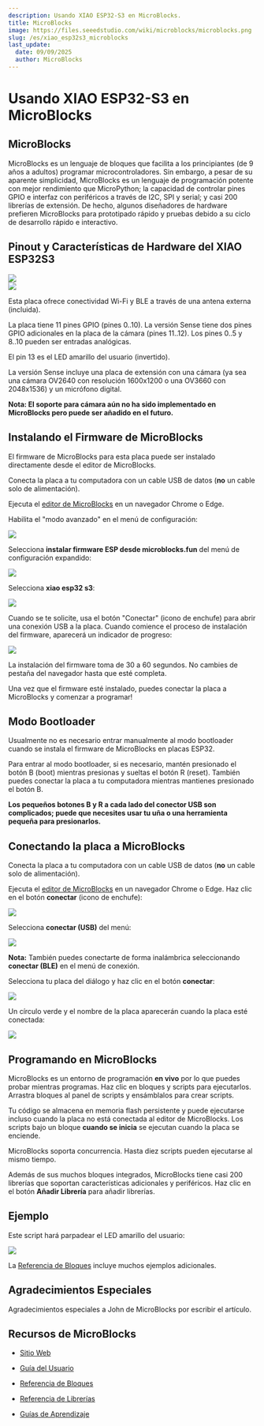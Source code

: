 ```yaml
---
description: Usando XIAO ESP32-S3 en MicroBlocks.
title: MicroBlocks
image: https://files.seeedstudio.com/wiki/microblocks/microblocks.png
slug: /es/xiao_esp32s3_microblocks
last_update:
  date: 09/09/2025
  author: MicroBlocks
---
```


# Usando XIAO ESP32-S3 en MicroBlocks

## MicroBlocks

MicroBlocks es un lenguaje de bloques que facilita a los principiantes (de 9 años a adultos) programar microcontroladores. Sin embargo, a pesar de su aparente simplicidad, MicroBlocks es un lenguaje de programación potente con mejor rendimiento que MicroPython; la capacidad de controlar pines GPIO e interfaz con periféricos a través de I2C, SPI y serial; y casi 200 librerías de extensión. De hecho, algunos diseñadores de hardware prefieren MicroBlocks para prototipado rápido y pruebas debido a su ciclo de desarrollo rápido e interactivo.

## Pinout y Características de Hardware del XIAO ESP32S3

<div style={{textAlign:'center'}}><img src="https://files.seeedstudio.com/wiki/microblocks/xiao-esp32-s3-sense-overview.png" style={{width:600, height:'auto'}}/></div>

<div style={{textAlign:'center'}}><img src="https://files.seeedstudio.com/wiki/microblocks/xiao-esp32s3-sense-pinout.jpg" style={{width:600, height:'auto'}}/></div>


Esta placa ofrece conectividad Wi-Fi y BLE a través de una antena externa (incluida).

La placa tiene 11 pines GPIO (pines 0..10).
La versión Sense tiene dos pines GPIO adicionales en la placa de la cámara (pines 11..12).
Los pines 0..5 y 8..10 pueden ser entradas analógicas.

El pin 13 es el LED amarillo del usuario (invertido).

La versión Sense incluye una placa de extensión con una cámara
(ya sea una cámara OV2640 con resolución 1600x1200 o una OV3660 con 2048x1536)
y un micrófono digital.

**Nota: El soporte para cámara aún no ha sido implementado en MicroBlocks pero puede ser añadido en el futuro.**

## Instalando el Firmware de MicroBlocks

El firmware de MicroBlocks para esta placa puede ser instalado directamente desde el editor de MicroBlocks.

Conecta la placa a tu computadora con un cable USB de datos (**no** un cable solo de alimentación).

Ejecuta el [editor de MicroBlocks](https://microblocks.fun/run/microblocks.html) en un navegador Chrome o Edge.

Habilita el "modo avanzado" en el menú de configuración:

<div style={{textAlign:'center'}}><img src="https://files.seeedstudio.com/wiki/microblocks/set-advanced-mode.png" style={{width:400, height:'auto'}}/></div>

Selecciona **instalar firmware ESP desde microblocks.fun** del menú de configuración expandido:

<div style={{textAlign:'center'}}><img src="https://files.seeedstudio.com/wiki/microblocks/install-esp-firmware.png" style={{width:400, height:'auto'}}/></div>

Selecciona **xiao esp32 s3**:

<div style={{textAlign:'center'}}><img src="https://files.seeedstudio.com/wiki/microblocks/install-s3.png" style={{width:200, height:'auto'}}/></div>

Cuando se te solicite, usa el botón "Conectar" (icono de enchufe) para abrir una conexión USB a la placa. Cuando comience el proceso de instalación del firmware, aparecerá un indicador de progreso:

<div style={{textAlign:'center'}}><img src="https://files.seeedstudio.com/wiki/microblocks/download-progress.png" style={{width:200, height:'auto'}}/></div>

La instalación del firmware toma de 30 a 60 segundos. No cambies de pestaña del navegador hasta que esté completa.

Una vez que el firmware esté instalado, puedes conectar la placa a MicroBlocks y comenzar a programar!

## Modo Bootloader

Usualmente no es necesario entrar manualmente al modo bootloader cuando se instala el firmware de MicroBlocks en placas ESP32.

Para entrar al modo bootloader, si es necesario, mantén presionado el botón B (boot)
mientras presionas y sueltas el botón R (reset).
También puedes conectar la placa a tu computadora mientras mantienes presionado el botón B.

**Los pequeños botones B y R a cada lado del conector USB son complicados;
puede que necesites usar tu uña o una herramienta pequeña para presionarlos.**

## Conectando la placa a MicroBlocks

Conecta la placa a tu computadora con un cable USB de datos (**no** un cable solo de alimentación).

Ejecuta el [editor de MicroBlocks](https://microblocks.fun/run/microblocks.html) en un navegador Chrome o Edge.
Haz clic en el botón **conectar** (icono de enchufe):

<div style={{textAlign:'center'}}><img src="https://files.seeedstudio.com/wiki/microblocks/connect-button.png" style={{width:200, height:'auto'}}/></div>

Selecciona **conectar (USB)** del menú:

<div style={{textAlign:'center'}}><img src="https://files.seeedstudio.com/wiki/microblocks/connect-menu.png" style={{width:200, height:'auto'}}/></div>

**Nota:** También puedes conectarte de forma inalámbrica seleccionando **conectar (BLE)** en el menú de conexión.

Selecciona tu placa del diálogo y haz clic en el botón **conectar**:

<div style={{textAlign:'center'}}><img src="https://files.seeedstudio.com/wiki/microblocks/connect-dialog-esp.png" style={{width:400, height:'auto'}}/></div>

Un círculo verde y el nombre de la placa aparecerán cuando la placa esté conectada:

<div style={{textAlign:'center'}}><img src="https://files.seeedstudio.com/wiki/microblocks/connected-esp32s3.png" style={{width:200, height:'auto'}}/></div>

## Programando en MicroBlocks

MicroBlocks es un entorno de programación **en vivo** por lo que puedes probar mientras programas.
Haz clic en bloques y scripts para ejecutarlos.
Arrastra bloques al panel de scripts y ensámblalos para crear scripts.

Tu código se almacena en memoria flash persistente y puede ejecutarse incluso cuando la placa
no está conectada al editor de MicroBlocks.
Los scripts bajo un bloque **cuando se inicia** se ejecutan cuando la placa se enciende.

MicroBlocks soporta concurrencia. Hasta diez scripts pueden ejecutarse al mismo tiempo.

Además de sus muchos bloques integrados, MicroBlocks tiene casi 200 librerías
que soportan características adicionales y periféricos.
Haz clic en el botón **Añadir Librería** para añadir librerías.

## Ejemplo

Este script hará parpadear el LED amarillo del usuario:

<div style={{textAlign:'center'}}><img src="https://files.seeedstudio.com/wiki/microblocks/xiao-blink.png" style={{width:200, height:'auto'}}/></div>

La [Referencia de Bloques](https://wiki.microblocks.fun/en/reference_manual)
incluye muchos ejemplos adicionales.

## Agradecimientos Especiales

Agradecimientos especiales a John de MicroBlocks por escribir el artículo.

## Recursos de MicroBlocks

- [Sitio Web](https://microblocks.fun)

- [Guía del Usuario](https://wiki.microblocks.fun/en/ide)

- [Referencia de Bloques](https://wiki.microblocks.fun/en/reference_manual)

- [Referencia de Librerías](https://wiki.microblocks.fun/en/libraries)

- [Guías de Aprendizaje](https://learn.microblocks.fun)
